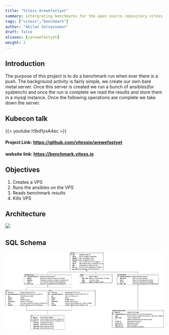 ```yaml
---
title: "Vitess Arewefastyet"
summary: intergrating benchmarks for the open source repository vitess
tags: ["vitess","benchmark"]
author: "Akilan Selvacoumar"
draft: false
aliases: [/arewefastyet]
weight: 2
---
```

## Introduction 
The purpose of this project is to do a benchmark run when ever there is a push. The background activity is fairly simple, we create our own bare metal server. Once this server is created we run a bunch of ansibles(for sysbench) and once the run is complete we read the results and store them in a mysql instance. Once the following operations are complete we take down the server. 

## Kubecon talk 
{{< youtube h1bd1yxA4ec >}}

#### Project Link: https://github.com/vitessio/arewefastyet
#### website link: https://benchmark.vitess.io

## Objectives 
1. Creates a VPS
2. Runs the ansibles on the VPS
3. Reads benchmark results 
4. Kills VPS 

## Architecture 
![](https://raw.githubusercontent.com/vitessio/arewefastyet/master/docs/architecture/arewefastyet_architecture.png)

## SQL Schema
![](https://raw.githubusercontent.com/vitessio/arewefastyet/master/docs/architecture/sql/arewefastyet_schema.png)


